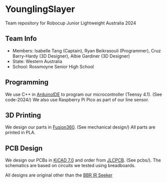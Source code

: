 # YounglingSlayer
Team repository for Robocup Junior Lightweight Australia 2024

## Team Info
- Members: Isabelle Tang (Captain), Ryan Beikrasouli (Programmer), Cruz Barry-Hardy (3D Designer), Albie Gardiner (3D Designer)
- State: Western Australia
- School: Rossmoyne Senior High School

## Programming
We use C++ in [ArduinoIDE](https://www.arduino.cc/en/software/) to program our microcontroller (Teensy 4.1). (See code-2024/)
We also use Raspberry Pi Pico as part of our line sensor.

## 3D Printing
We design our parts in [Fusion360](https://www.autodesk.com/au/products/fusion-360/education). (See mechanical design/)
All parts are printed in PLA.

## PCB Design
We design our PCBs in [KiCAD 7.0](https://www.kicad.org/) and order from [JLCPCB](https://jlcpcb.com/). (See pcbs/).
The schematics are based on circuits we tested using breadboards.

All designs are original other than the [BBR IR Seeker](https://irseeker.buildingblockrobotics.com/)
